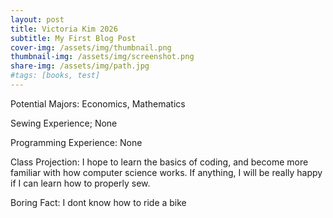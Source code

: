 ```yaml
---
layout: post
title: Victoria Kim 2026
subtitle: My First Blog Post
cover-img: /assets/img/thumbnail.png
thumbnail-img: /assets/img/screenshot.png
share-img: /assets/img/path.jpg
#tags: [books, test]
---
```


Potential Majors: Economics, Mathematics

Sewing Experience; None

Programming Experience: None

Class Projection: I hope to learn the basics of coding, and become more familiar with how computer science works. If anything, I will be really happy if I can learn how to properly sew.

Boring Fact: I dont know how to ride a bike
